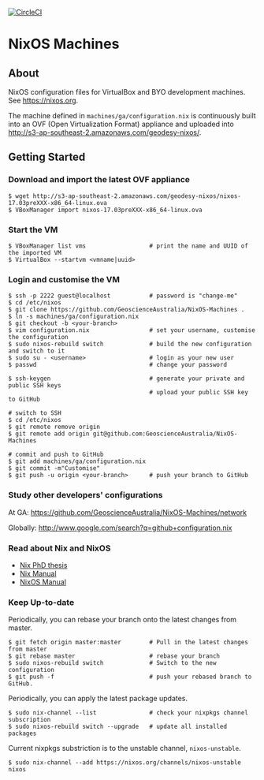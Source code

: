 [![CircleCI](https://circleci.com/gh/GeoscienceAustralia/NixOS-Machines/tree/master.svg?style=svg)](https://circleci.com/gh/GeoscienceAustralia/NixOS-Machines/tree/master)

# NixOS Machines

## About

NixOS configuration files for VirtualBox and BYO development machines. See https://nixos.org.

The machine defined in `machines/ga/configuration.nix` is continuously built
into an OVF (Open Virtualization Format) appliance and uploaded into
http://s3-ap-southeast-2.amazonaws.com/geodesy-nixos/.

## Getting Started

### Download and import the latest OVF appliance
```
$ wget http://s3-ap-southeast-2.amazonaws.com/geodesy-nixos/nixos-17.03preXXX-x86_64-linux.ova
$ VBoxManager import nixos-17.03preXXX-x86_64-linux.ova
```
### Start the VM
```
$ VBoxManager list vms                  # print the name and UUID of the imported VM
$ VirtualBox --startvm <vmname|uuid>
```
### Login and customise the VM
```
$ ssh -p 2222 guest@localhost           # password is "change-me"
$ cd /etc/nixos
$ git clone https://github.com/GeoscienceAustralia/NixOS-Machines .
$ ln -s machines/ga/configuration.nix
$ git checkout -b <your-branch>
$ vim configuration.nix                 # set your username, customise the configuration
$ sudo nixos-rebuild switch             # build the new configuration and switch to it
$ sudo su - <username>                  # login as your new user
$ passwd                                # change your password

$ ssh-keygen                            # generate your private and public SSH keys
                                        # upload your public SSH key to GitHub

# switch to SSH
$ cd /etc/nixos
$ git remote remove origin
$ git remote add origin git@github.com:GeoscienceAustralia/NixOS-Machines

# commit and push to GitHub
$ git add machines/ga/configuration.nix
$ git commit -m"Customise"
$ git push -u origin <your-branch>      # push your branch to GitHub
```

### Study other developers' configurations
At GA: https://github.com/GeoscienceAustralia/NixOS-Machines/network

Globally: http://www.google.com/search?q=github+configuration.nix

### Read about Nix and NixOS

* [Nix PhD thesis](http://grosskurth.ca/bib/2006/dolstra-thesis.pdf)
* [Nix Manual](https://nixos.org/nix/)
* [NixOS Manual](https://nixos.org/nixos/manual/)

### Keep Up-to-date

Periodically, you can rebase your branch onto the latest changes from master.

```
$ git fetch origin master:master        # Pull in the latest changes from master
$ git rebase master                     # rebase your branch
$ sudo nixos-rebuild switch             # Switch to the new configuration
$ git push -f                           # push your rebased branch to GitHub.
```

Periodically, you can apply the latest package updates.

```
$ sudo nix-channel --list               # check your nixpkgs channel subscription
$ sudo nixos-rebuild switch --upgrade   # update all installed packages
```

Current nixpkgs substriction is to the unstable channel, `nixos-unstable`.

```
$ sudo nix-channel --add https://nixos.org/channels/nixos-unstable nixos
```
